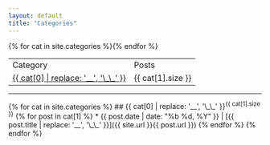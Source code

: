 ```yaml
---
layout: default
title: "Categories"
---
```

<table><tr><td>Category</td><td>Posts</td></tr>
{% for cat in site.categories %}<tr><td><a href="#{{ cat[0] | replace: ' ', '_' }}">{{ cat[0] | replace: '__', '\_\_' }}</a></td><td>{{ cat[1].size }}</td></tr>{% endfor %}
</table>
<hr>
{% for cat in site.categories %}
## <span id="{{ cat[0] | replace: ' ', '_' }}">{{ cat[0] | replace: '__', '\_\_' }}<sup>{{ cat[1].size }}</sup></span>
{% for post in cat[1] %}
* {{ post.date | date: "%b %d, %Y" }}&nbsp;&#124;&nbsp;[{{ post.title | replace: '__', '\_\_' }}]({{ site.url }}{{ post.url }})
{% endfor %}
{% endfor %}
